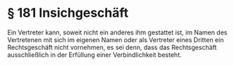 # § 181 Insichgeschäft
Ein Vertreter kann, soweit nicht ein anderes ihm gestattet ist, im Namen des Vertretenen mit sich im eigenen Namen oder als Vertreter eines Dritten ein Rechtsgeschäft nicht vornehmen, es sei denn, dass das Rechtsgeschäft ausschließlich in der Erfüllung einer Verbindlichkeit besteht.